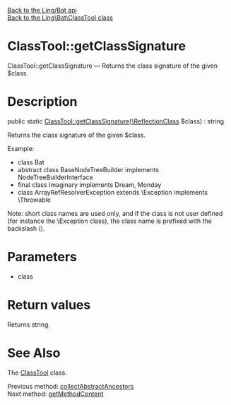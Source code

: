 [Back to the Ling/Bat api](https://github.com/lingtalfi/Bat/blob/master/doc/api/Ling/Bat.md)<br>
[Back to the Ling\Bat\ClassTool class](https://github.com/lingtalfi/Bat/blob/master/doc/api/Ling/Bat/ClassTool.md)


ClassTool::getClassSignature
================



ClassTool::getClassSignature — Returns the class signature of the given $class.




Description
================


public static [ClassTool::getClassSignature](https://github.com/lingtalfi/Bat/blob/master/doc/api/Ling/Bat/ClassTool/getClassSignature.md)([\ReflectionClass](http://php.net/manual/en/class.reflectionclass.php) $class) : string




Returns the class signature of the given $class.

Example:

- class Bat
- abstract class BaseNodeTreeBuilder implements NodeTreeBuilderInterface
- final class Imaginary implements Dream, Monday
- class ArrayRefResolverException extends \Exception implements \Throwable


Note: short class names are used only,
and if the class is not user defined (for instance the \Exception class),
the class name is prefixed with the backslash (\).




Parameters
================


- class

    


Return values
================

Returns string.








See Also
================

The [ClassTool](https://github.com/lingtalfi/Bat/blob/master/doc/api/Ling/Bat/ClassTool.md) class.

Previous method: [collectAbstractAncestors](https://github.com/lingtalfi/Bat/blob/master/doc/api/Ling/Bat/ClassTool/collectAbstractAncestors.md)<br>Next method: [getMethodContent](https://github.com/lingtalfi/Bat/blob/master/doc/api/Ling/Bat/ClassTool/getMethodContent.md)<br>

